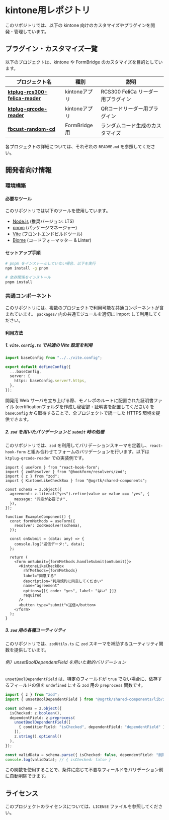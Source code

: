 # kintone用レポジトリ

このリポジトリでは、以下の kintone 向けのカスタマイズやプラグインを開発・管理しています。

## プラグイン・カスタマイズ一覧

以下のプロジェクトは、kintone や FormBridge のカスタマイズを目的としています。

| プロジェクト名                                                                   | 種別          | 説明                       |
| ------------------------------------------------------------------------- | ----------- | ------------------------ |
| [**ktplug-rcs300-felica-reader**](https://github.com/ogrtk/kintone-dev/releases/tag/fbcust-random-cd%401.0.0) | kintoneアプリ  | RCS300 FeliCa リーダー用プラグイン |
| [**ktplug-qrcode-reader**](https://github.com/ogrtk/kintone-dev/releases/tag/ktplug-qrcode-reader%400.8.0)               | kintoneアプリ  | QRコードリーダー用プラグイン          |
| [**fbcust-random-cd**](https://github.com/ogrtk/kintone-dev/releases/tag/fbcust-random-cd%400.8.0)                       | FormBridge用 | ランダムコード生成のカスタマイズ         |

各プロジェクトの詳細については、それぞれの `README.md` を参照してください。

## 開発者向け情報

### 環境構築

#### 必要なツール

このリポジトリでは以下のツールを使用しています。

- [Node.js](https://nodejs.org/) (推奨バージョン: LTS)
- [pnpm](https://pnpm.io/) (パッケージマネージャー)
- [Vite](https://vitejs.dev/) (フロントエンドビルドツール)
- [Biome](https://biomejs.dev/) (コードフォーマッター & Linter)

#### セットアップ手順

```sh
# pnpm をインストールしていない場合、以下を実行
npm install -g pnpm

# 依存関係をインストール
pnpm install
```

### 共通コンポーネント

このリポジトリには、複数のプロジェクトで利用可能な共通コンポーネントが含まれています。
`packages/` 内の共通モジュールを適切に import して利用してください。

#### 利用方法

##### 1. `vite.config.ts` で共通の Vite 設定を利用

```ts
import baseConfig from "../../vite.config";

export default defineConfig({
  ...baseConfig,
  server: {
    https: baseConfig.server?.https,
  },
});
```

開発用 Web サーバを立ち上げる際、モノレポのルートに配置された証明書ファイル (certificationフォルダを作成し秘密鍵・証明書を配置してください) を `baseConfig` から取得することで、全プロジェクトで統一した HTTPS 環境を提供できます。

##### 2. `zod` を用いたバリデーションと `submit` 時の処理

このリポジトリでは、`zod` を利用してバリデーションスキーマを定義し、`react-hook-form` と組み合わせてフォームのバリデーションを行います。以下は `ktplug-qrcode-reader` での実装例です。

```tsx
import { useForm } from "react-hook-form";
import { zodResolver } from "@hookform/resolvers/zod";
import { z } from "zod";
import { KintoneLikeCheckBox } from "@ogrtk/shared-components";

const schema = z.object({
  agreement: z.literal("yes").refine(value => value === "yes", {
    message: "同意が必要です",
  }),
});

function ExampleComponent() {
  const formMethods = useForm({
    resolver: zodResolver(schema),
  });

  const onSubmit = (data: any) => {
    console.log("送信データ:", data);
  };

  return (
    <form onSubmit={formMethods.handleSubmit(onSubmit)}>
      <KintoneLikeCheckBox
        rhfMethods={formMethods}
        label="同意する"
        description="利用規約に同意してください"
        name="agreement"
        options={[{ code: "yes", label: "はい" }]}
        required
      />
      <button type="submit">送信</button>
    </form>
  );
}
```

##### 3. `zod` 用の各種ユーティリティ

このリポジトリでは、`zodUtils.ts` に `zod` スキーマを補助するユーティリティ関数を提供しています。

###### 例）unsetBoolDependentField を用いた動的バリデーション

`unsetBoolDependentField` は、特定のフィールドが `true` でない場合に、依存するフィールドの値を `undefined` にする `zod` 用の `preprocess` 関数です。

```ts
import { z } from "zod";
import { unsetBoolDependentField } from "@ogrtk/shared-components/lib/zodUtils";

const schema = z.object({
  isChecked: z.boolean(),
  dependentField: z.preprocess(
    unsetBoolDependentField([
      { conditionField: "isChecked", dependentField: "dependentField" },
    ]),
    z.string().optional()
  ),
});

const validData = schema.parse({ isChecked: false, dependentField: "削除される" });
console.log(validData); // { isChecked: false }
```

この関数を使用することで、条件に応じて不要なフィールドをバリデーション前に自動削除できます。

## ライセンス

このプロジェクトのライセンスについては、`LICENSE` ファイルを参照してください。

